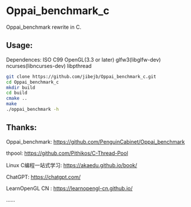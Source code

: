 # Oppai_benchmark_c

Oppai_benchmark rewrite in C.

## Usage:

Dependences: ISO C99 OpenGL(3.3 or later) glfw3(libglfw-dev) ncurses(libncurses-dev) libpthread

```bash
git clone https://github.com/jibejb/Oppai_benchmark_c.git
cd Oppai_benchmark_c
mkdir build
cd build
cmake ..
make
./oppai_benchmark -h
```

## Thanks:
Oppai_benchmark: https://github.com/PenguinCabinet/Oppai_benchmark

thpool: https://github.com/Pithikos/C-Thread-Pool

Linux C编程一站式学习: https://akaedu.github.io/book/

ChatGPT: https://chatgpt.com/

LearnOpenGL CN : https://learnopengl-cn.github.io/

......

